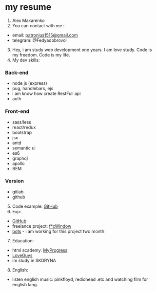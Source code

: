 # my resume
1. Alex Makarenko
2. You can contact with me :
- email: patronius1515@gmail.com
- telegram: @Fedyadobrovol
3. Hey, i am study web development one years. I am love study. Code is my freedom. Code is my life.
4. My dev skills:
### Back-end
- node js (express)
- pug, handlebars, ejs
- i am know how create RestFull api
- auth
### Front-end
- sass/less
- react/redux
- bootstrap
- jsx
- antd
- semantic ui
- es6
- graphql
- apollo
- BEM 
### Version
- gitlab
- github
5. Code example: [GitHub](@metrnametr)
6. Exp:
- [GitHub](@metrnametr)
- freelance project: [f*cWindow](https://prostokna.ru/)
- [bots](https://dev-console.cognitivebot.io/login) - i am working for this project two month
7. Education:
- html academy: [MyProgress](https://htmlacademy.ru/profile/id691805)
- [LoveGuys](https://coursehunter.net/)
- im study in SKORYNA
8. English:
- listen english music: pinkfloyd, rediohead .etc and watching film for english lang.